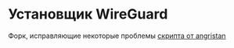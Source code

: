 # Установщик WireGuard

Форк, исправляющие некоторые проблемы [скрипта от angristan](https://github.com/angristan/wireguard-install)
